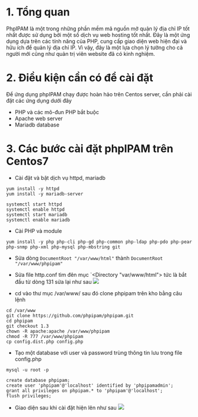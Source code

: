 # 1. Tổng quan
PhpIPAM là một trong những phần mềm mã nguồn mở quản lý địa chỉ IP tốt nhất được sử dụng bởi một số dịch vụ web hosting tốt nhất. Đây là một ứng dụng dựa trên các tính năng của PHP, cung cấp giao diện web hiện đại và hữu ích để quản lý địa chỉ IP. Vì vậy, đây là một lựa chọn lý tưởng cho cả người mới cũng như quản trị viên website đã có kinh nghiệm.
# 2. Điều kiện cần có để cài đặt
Để ứng dụng phpIPAM chạy được hoàn hảo trên Centos server, cần phải cài đặt các ứng dụng dưới đây
- PHP và các mô-đun PHP bắt buộc
- Apache web server
- Mariadb database
# 3. Các bước cài đặt phpIPAM trên Centos7
- Cài đặt và bật dịch vụ httpd, mariadb
```
yum install -y httpd
yum install -y mariadb-server
```
```
systemctl start httpd
systemctl enable httpd
systemctl start mariadb
systemctl enable mariadb
```
- Cài PHP và module
```
yum install -y php php-cli php-gd php-common php-ldap php-pdo php-pear php-snmp php-xml php-mysql php-mbstring git
```
- Sửa dòng `DocumentRoot "/var/www/html"` thành `DocumentRoot "/var/www/phpipam"`
- Sửa file http.conf tìm đên mục `<Directory "var/www/html"> tức là bắt đầu từ dòng 131 sửa lại như sau
![](https://imgur.com/0QvqyZc.png)

- cd vào thư mục /var/www/ sau đó clone phpipam trên kho bằng câu lệnh
```
cd /var/www
git clone https://github.com/phpipam/phpipam.git
cd phpipam
git checkout 1.3
chown -R apache:apache /var/www/phpipam
chmod -R 777 /var/www/phpipam
cp config.dist.php config.php
```
- Tạo một database với user và password trùng thông tin lưu trong file config.php
```
mysql -u root -p
```
```
create database phpipam;
create user 'phpipam'@'localhost' identified by 'phpipamadmin';
grant all privileges on phpipam.* to 'phpipam'@'localhost';
flush privileges;
```
- Giao diện sau khi cài đặt hiện lên như sau
![](https://imgur.com/PkOH9L8.png)
